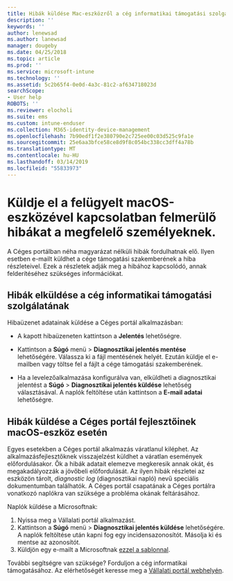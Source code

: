 ```yaml
---
title: Hibák küldése Mac-eszközről a cég informatikai támogatási szolgálatának | Microsoft Docs
description: ''
keywords: ''
author: lenewsad
ms.author: lanewsad
manager: dougeby
ms.date: 04/25/2018
ms.topic: article
ms.prod: ''
ms.service: microsoft-intune
ms.technology: ''
ms.assetid: 5c2b65f4-0e0d-4a3c-81c2-af634718023d
searchScope:
- User help
ROBOTS: ''
ms.reviewer: elocholi
ms.suite: ems
ms.custom: intune-enduser
ms.collection: M365-identity-device-management
ms.openlocfilehash: 7b90edf1f2e380790e2c725ee00c03d525c9fa1e
ms.sourcegitcommit: 25e6aa3bfce58ce8d9f8c054bc338cc3dff4a78b
ms.translationtype: MT
ms.contentlocale: hu-HU
ms.lasthandoff: 03/14/2019
ms.locfileid: "55833973"
---
```

# <a name="submit-errors-to-the-right-people-for-your-managed-macos-device"></a>Küldje el a felügyelt macOS-eszközével kapcsolatban felmerülő hibákat a megfelelő személyeknek.

A Céges portálban néha magyarázat nélküli hibák fordulhatnak elő. Ilyen esetben e-mailt küldhet a cége támogatási szakemberének a hiba részleteivel. Ezek a részletek adják meg a hibához kapcsolódó, annak felderítéséhez szükséges információkat.

## <a name="send-errors-to-your-company-support"></a>Hibák elküldése a cég informatikai támogatási szolgálatának

Hibaüzenet adatainak küldése a Céges portál alkalmazásban:

-   A kapott hibaüzeneten kattintson a **Jelentés** lehetőségre.

-   Kattintson a **Súgó** menü > **Diagnosztikai jelentés mentése** lehetőségére. Válassza ki a fájl mentésének helyét. Ezután küldje el e-mailben vagy töltse fel a fájlt a cége támogatási szakemberének.

-   Ha a levelezőalkalmazása konfigurálva van, elküldheti a diagnosztikai jelentést a **Súgó** > **Diagnosztikai jelentés küldése** lehetőség választásával. A naplók feltöltése után kattintson a **E-mail adatai** lehetőségre.

## <a name="send-errors-to-the-company-portal-developers-for-macos-devices"></a>Hibák küldése a Céges portál fejlesztőinek macOS-eszköz esetén

Egyes esetekben a Céges portál alkalmazás váratlanul kiléphet. Az alkalmazásfejlesztőknek visszajelzést küldhet a váratlan események előfordulásakor. Ők a hibák adatait elemezve megkeresik annak okát, és megakadályozzák a jövőbeli előfordulását. Az ilyen hibák részletei az eszközön tárolt, _diagnostic log_ (diagnosztikai napló) nevű speciális dokumentumban találhatók. A Céges portál csapatának a Céges portálra vonatkozó naplókra van szüksége a probléma okának feltárásához.

Naplók küldése a Microsoftnak:

1.  Nyissa meg a Vállalati portál alkalmazást.
2.  Kattintson a **Súgó** menü > **Diagnosztikai jelentés küldése** lehetőségére.  A naplók feltöltése után kapni fog egy incidensazonosítót. Másolja ki és mentse az azonosítót.
3.  Küldjön egy e-mailt a Microsoftnak <a href="mailto:IntuneCPiOSfeedback@microsoft.com?subject=My Company Portal App Closed Unexpectedly&body=Paste your incident ID and describe the incident here.">ezzel a sablonnal</a>.

További segítségre van szüksége? Forduljon a cég informatikai támogatásához. Az elérhetőségét keresse meg a [Vállalati portál webhelyén](https://go.microsoft.com/fwlink/?linkid=2010980).
